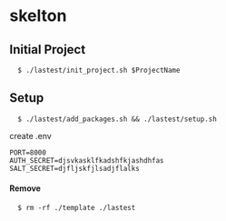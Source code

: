 # skelton

## Initial Project

```
  $ ./lastest/init_project.sh $ProjectName
```
## Setup

```
  $ ./lastest/add_packages.sh && ./lastest/setup.sh
```

create .env
```
PORT=8000
AUTH_SECRET=djsvkasklfkadshfkjashdhfas
SALT_SECRET=djfljskfjlsadjflalks
```

#### Remove

```
  $ rm -rf ./template ./lastest
```
